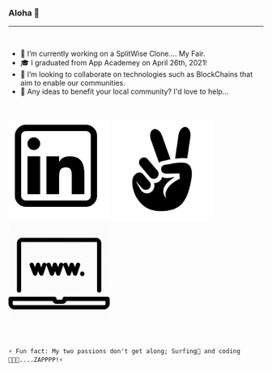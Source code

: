### Aloha 👋
___
<br>

- 🔭 I’m currently working on a SplitWise Clone.... My Fair.
- 🎓 I graduated from App Academey on April 26th, 2021!
- 👯 I’m looking to collaborate on technologies such as BlockChains that aim to enable our communities.
- 💬 Any ideas to benefit your local community? I'd love to help...

<br>
<p>
<a src="https://www.linkedin.com/in/coderay/">
   <img src="./images/linkedin.png" alt="linkedin" width="200px" height="200px">
</a>
<a src="https://angel.co/u/raymond-arthur-may">
   <img src="./images/angellist.png" alt="angellist" width="200px" height="200px">
</a>
<a src="https://www.raymondmay.com/">
   <img src="./images/profile_pic.png" alt="personal site" width="200px" height="200px">
</a>
</p>
<br>



```⚡ Fun fact: My two passions don't get along; Surfing🌊 and coding👨🏽‍💻....ZAPPPP!⚡```
<!--
**raymondmay95/raymondmay95** is a ✨ _special_ ✨ repository because its `README.md` (this file) appears on your GitHub profile.

Here are some ideas to get you started:
- 🤔 I’m looking for help with ...
- 😄 Pronouns: ...
-->
